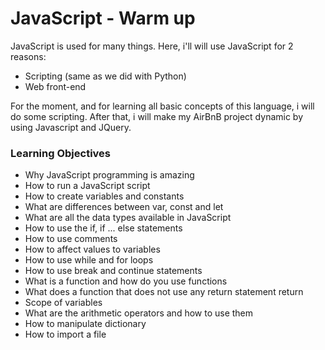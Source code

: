 <h1>JavaScript - Warm up</h1>
<p>JavaScript is used for many things. Here, i'll will use JavaScript for 2 reasons:</p>
<ul>
    <li>Scripting (same as we did with Python)</li>
    <li>Web front-end</li>
</ul>
<p>For the moment, and for learning all basic concepts of this language, i will do some scripting. After that, i will make my AirBnB project dynamic by using Javascript and JQuery.</p>
<h3>Learning Objectives</h3>
<ul>
    <li>Why JavaScript programming is amazing</li>
    <li>How to run a JavaScript script</li>
    <li>How to create variables and constants</li>
    <li>What are differences between var, const and let</li>
    <li>What are all the data types available in JavaScript</li>
    <li>How to use the if, if ... else statements</li>
    <li>How to use comments</li>
    <li>How to affect values to variables</li>
    <li>How to use while and for loops</li>
    <li>How to use break and continue statements</li>
    <li>What is a function and how do you use functions</li>
    <li>What does a function that does not use any return statement return</li>
    <li>Scope of variables</li>
    <li>What are the arithmetic operators and how to use them</li>
    <li>How to manipulate dictionary</li>
    <li>How to import a file</li>
</ul>
